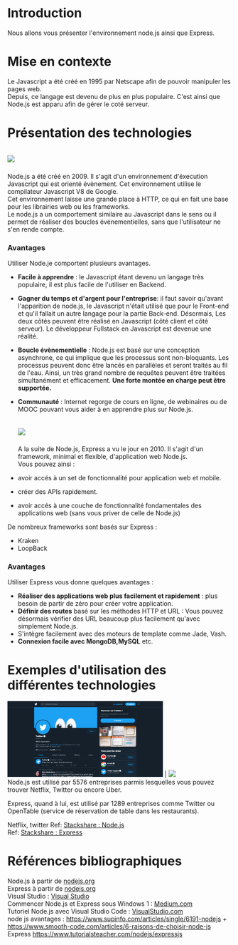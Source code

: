 # Introduction

Nous allons vous présenter l'environnement node.js ainsi que Express.

# Mise en contexte 

Le Javascript a été créé en 1995 par Netscape afin de pouvoir manipuler les pages web. <br/>
Depuis, ce langage est devenu de plus en plus populaire. C'est ainsi que Node.js est apparu afin de gérer le coté serveur.

# Présentation des technologies

   ## <img src="https://miro.medium.com/max/1200/1*X7a7F-yXRUAGLGLzdlGQMA.png" width="200"> 
  Node.js a été créé en 2009.
  Il s'agit d'un environnement d'éxecution Javascript qui est orienté évènement. Cet environnement utilise le compilateur Javascript V8 de Google. <br/>
  Cet environnement laisse une grande place à HTTP, ce qui en fait une base pour les librairies web ou les frameworks. <br/>
  Le node.js a un comportement similaire au Javascript dans le sens ou il permet de réaliser des boucles événementielles, sans que l'utilisateur ne s'en rende compte.
  
  ### Avantages
  
  Utiliser Node.je comportent plusieurs avantages. 
* **Facile à apprendre** : le Javascript étant devenu un langage très populaire, il est plus facile de l'utiliser en Backend.
* **Gagner du temps et d'argent pour l'entreprise**: il faut savoir qu'avant l'apparition de node.js, le Javascript n'était utilisé que pour le Front-end et qu'il fallait un autre langage pour la partie Back-end.  Désormais, Les deux côtés peuvent être réalisé en Javascript (côté client et côté serveur). Le développeur Fullstack en Javascript est devenue une réalité.
* **Boucle évènementielle** : Node.js est basé sur une conception asynchrone, ce qui implique que les processus sont non-bloquants. Les processus peuvent donc être lancés en parallèles et seront traités au fil de l'eau. Ainsi, un très grand nombre de requêtes peuvent être traitées simultanément et efficacement. **Une forte montée en charge peut être supportée.** 
* **Communauté** : Internet regorge de cours en ligne, de webinaires ou de MOOC pouvant vous aider à en apprendre plus sur Node.js.

   ## <img src="https://upload.wikimedia.org/wikipedia/commons/6/64/Expressjs.png" width="200"> 
  
  A la suite de Node.js, Express a vu le jour en 2010.
  Il s'agit d'un framework, minimal et flexible, d'application web Node.js.<br/>
  Vous pouvez ainsi :
* avoir accés à un set de fonctionnalité pour application web et mobile.
* créer des APIs rapidement.
* avoir accés à une couche de fonctionnalité fondamentales des applications web (sans vous priver de celle de Node.js)
            
 De nombreux frameworks sont basés sur Express : 
* Kraken
* LoopBack

### Avantages
Utiliser Express vous donne quelques avantages : 
* **Réaliser des applications web plus facilement et rapidement** : plus besoin de partir de zéro pour créer votre application. 
* **Définir des routes** basé sur les méthodes HTTP et URL : Vous pouvez désormais vérifier des URL beaucoup plus facilement qu'avec simplement Node.js. 
* S'intègre facilement avec des moteurs de template comme Jade, Vash.
* **Connexion facile avec MongoDB,MySQL** etc. 

# Exemples d'utilisation des différentes technologies

<img width="350"  src="https://github.com/Arashea/ProjetArchitecture/blob/master/image/Capture.PNG">  |  <img width="300"  src="https://miro.medium.com/max/5088/1*71nlu7Wn0vXdg2VBxi1gBA.png">
<br/>Node.js est utilisé par 5576 entreprises parmis lesquelles vous pouvez trouver Netflix, Twitter ou encore Uber. <br/>

Express, quand à lui, est utilisé par 1289 entreprises comme Twitter ou OpenTable (service de réservation de table dans les restaurants). <br/>
 
 Netflix, twitter 
 Ref: <a href="https://stackshare.io/nodejs" title="stackshare">Stackshare : Node.js</a><br/>
 Ref: <a href=" https://stackshare.io/expressjs" title="stackshare">Stackshare : Express</a><br/>



# Références bibliographiques
 
 Node.js à partir de <a href="https://nodejs.org/fr/about/" title="nodejs">nodejs.org</a><br/>
 Express à partir de <a href="https://expressjs.com" title="Expressjs">nodejs.org</a><br/>
 Visual Studio : <a href="https://code.visualstudio.com/docs/?dv=win64user" title="VSC">Visual Studio</a><br/>
 Commencer Node.js et Express sous Windows 1 : <a href="https://medium.com/@zibon/getting-started-with-nodejs-and-expressjs-2018-51689dae024b" title="Medium">Medium.com</a><br/>
 Tutoriel Node.js avec Visual Studio Code : <a href="https://code.visualstudio.com/docs/nodejs/nodejs-tutorial" title="Tuto">VisualStudio.com </a> <br/>
 node js avantages :  https://www.supinfo.com/articles/single/6191-nodejs   +   https://www.smooth-code.com/articles/6-raisons-de-choisir-node-js  <br/>
 Express https://www.tutorialsteacher.com/nodejs/expressjs  <br/>
 
 


